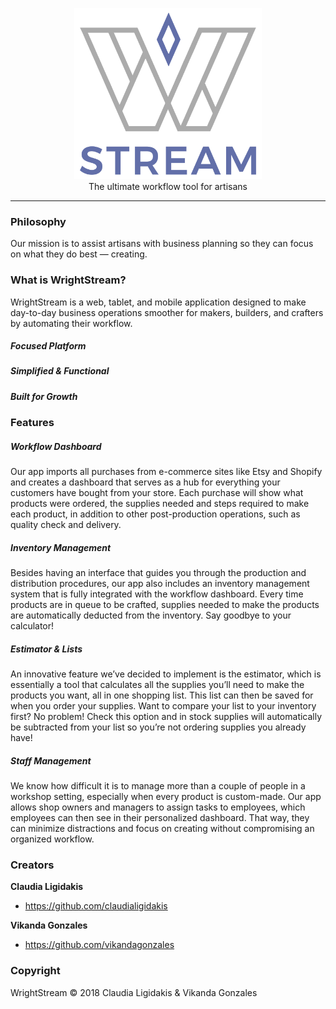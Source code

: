 <p align="center">
  <img src="./public/assets/wrightstream-logo.svg" alt="WrightStream" width="300">
  <br>
  The ultimate workflow tool for artisans
</p>

---


### Philosophy
Our mission is to assist artisans with business planning so they can focus on  what they do best — creating.

### What is WrightStream?

WrightStream is a web, tablet, and mobile application designed to make day-to-day business operations smoother for makers, builders, and crafters by automating their workflow.

##### Focused Platform

##### Simplified & Functional

##### Built for Growth


### Features

##### Workflow Dashboard
Our app imports all purchases from e-commerce sites like Etsy and Shopify and creates a dashboard that serves as a hub for everything your customers have bought from your store. Each purchase will show what products were ordered, the supplies needed and steps required to make each product, in addition to other post-production operations, such as quality check and delivery.

##### Inventory Management
Besides having an interface that guides you through the production and distribution procedures, our app also includes an inventory management system that is fully integrated with the workflow dashboard. Every time products are in queue to be crafted, supplies needed to make the products are automatically deducted from the inventory. Say goodbye to your calculator!

##### Estimator & Lists
An innovative feature we’ve decided to implement is the estimator, which is essentially a tool that calculates all the supplies you’ll need to make the products you want, all in one shopping list. This list can then be saved for when you order your supplies. Want to compare your list to your inventory first? No problem! Check this option and in stock supplies will automatically be subtracted from your list so you’re not ordering supplies you already have!

##### Staff Management
We know how difficult it is to manage more than a couple of people in a workshop setting, especially when every product is custom-made. Our app allows shop owners and managers to assign tasks to employees, which employees can then see in their personalized dashboard. That way, they can minimize distractions and focus on creating without compromising an organized workflow.

### Creators

**Claudia Ligidakis**
- https://github.com/claudialigidakis

**Vikanda Gonzales**
- https://github.com/vikandagonzales

### Copyright
WrightStream &copy; 2018 Claudia Ligidakis & Vikanda Gonzales
